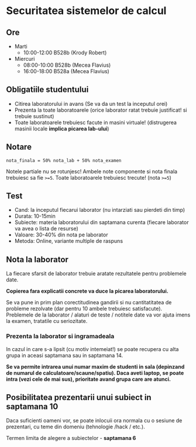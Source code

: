 # Securitatea sistemelor de calcul


## Ore

* Marti
    - 10:00-12:00 B528b (Krody Robert)
* Miercuri
    - 08:00-10:00 B528b (Mecea Flavius)
    - 16:00-18:00 B528a (Mecea Flavius)


## Obligatiile studentului

- Citirea laboratorului in avans (Se va da un test la inceputul orei)
- Prezenta la toate laboratoarele (orice laborator ratat trebuie justificat! si trebuie sustinut)
- Toate laboratoarele trebuiesc facute in masini virtuale! (distrugerea masinii locale **implica picarea lab-ului**)

## Notare
```
nota_finala = 50% nota_lab + 50% nota_examen
```

Notele partiale nu se rotunjesc!
Ambele note componente si nota finala trebuiesc sa fie `>=5`.
Toate laboratoarele trebuiesc trecute! (nota `>=5`)


## Test

- Cand: la inceputul fiecarui laborator (nu intarziati sau pierdeti din timp)
- Durata: 10-15min
- Subiecte: materia laboratorului din saptamana curenta (fiecare laborator va avea o lista de resurse)
- Valoare: 30-40% din nota pe laborator
- Metoda: Online, variante multiple de raspuns


## Nota la laborator

La fiecare sfarsit de laborator trebuie aratate rezultatele pentru problemele date.


**Copierea fara explicatii concrete va duce la picarea laboratorului.**

Se va pune in prim plan corectitudinea gandirii si nu cantitatitatea de probleme rezolvate (dar pentru 10 ambele trebuiesc satisfacute).
Preblemele de la laborator / alaturi de teste / notitele date va vor ajuta imens la examen, tratatile cu seriozitate.


### Prezenta la laborator si ingramadeala

In cazul in care s-a lipsit (cu motiv intemeiat!) se poate recupera cu alta grupa in aceasi saptamana sau in saptamana 14.

**Se va permite intrarea unui numar maxim de studenti in sala (depinzand de numarul de calculatoare/scaune/spatiu).
Daca aveti laptop, se poate intra (vezi cele de mai sus), prioritate avand grupa care are atunci.**


## Posibilitatea prezentarii unui subiect in saptamana 10

Daca suficienti oameni vor, se poate inlocuii ora normala cu o sesiune de prezentari, cu teme din domeniu (tehnologie /hack / etc.).


Termen limita de alegere a subiectelor - **saptamana 6**
